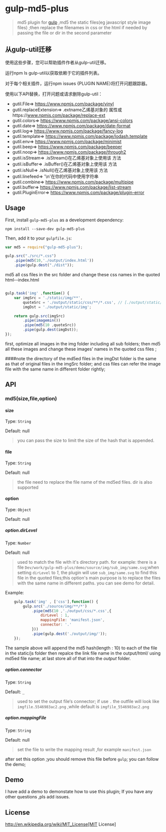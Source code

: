 # gulp-md5-plus

> md5 plugin for [gulp](https://github.com/wpfpizicai/gulp-md5-plus) ,md5 the static files(eg javascript style image files) ;then replace the filenames in css or the html if needed by passing the file or dir in the second parameter

## 从gulp-util迁移

使用这些步骤，您可以帮助插件作者从gulp-util迁移。

运行npm ls gulp-util以获取依赖于它的插件列表。

对于每个相关插件，运行npm issues {PLUGIN NAME}将打开问题跟踪器。

使用以下API替换，打开问题或请求删除gulp-util：

- gutil.File=> https://www.npmjs.com/package/vinyl
- gutil.replaceExtension=> .extname乙烯基对象的  属性或https://www.npmjs.com/package/replace-ext
- gutil.colors=> https://www.npmjs.com/package/ansi-colors
- gutil.date=> https://www.npmjs.com/package/date-format
- gutil.log=> https://www.npmjs.com/package/fancy-log
- gutil.template=> https://www.npmjs.com/package/lodash.template
- gutil.env=> https://www.npmjs.com/package/minimist
- gutil.beep=> https://www.npmjs.com/package/beeper
- gutil.noop=> https://www.npmjs.com/package/through2
- gutil.isStream=> .isStream()在乙烯基对象上使用该  方法
- gutil.isBuffer=> .isBuffer()在乙烯基对象上使用该  方法
- gutil.isNull=> .isNull()在乙烯基对象上使用该  方法
- gutil.linefeed=> '\n'在你的代码中使用字符串
- gutil.combine=> https://www.npmjs.com/package/multipipe
- gutil.buffer=> https://www.npmjs.com/package/list-stream
- gutil.PluginError=> https://www.npmjs.com/package/plugin-error

## Usage


First, install `gulp-md5-plus` as a development dependency:

```shell
npm install --save-dev gulp-md5-plus
```

Then, add it to your `gulpfile.js`:

```javascript
var md5 = require("gulp-md5-plus");

gulp.src("./src/*.css")
	.pipe(md5(10,'./output/index.html'))
	.pipe(gulp.dest("./dist"));
```

md5 all css files in the src folder and change these css names in the quoted html--index.html

```javascript

gulp.task('img' ,function() {
    var imgSrc = './static/img/**',
        quoteSrc = './output/static/css/**/*.css', // [./output/static/css/**/*.css',./output/static/js/**/*.js']
        imgDst = './output/static/img';

    return gulp.src(imgSrc)
        .pipe(imagemin())
        .pipe(md5(10 ,quoteSrc))
        .pipe(gulp.dest(imgDst));
});

```

first, optimize all images in the img folder including all sub folders; then md5 all these images and change these images' names in the quoted css files ;


####note
the directory of the md5ed files in the imgDst folder is the same as that of original files in the imgSrc folder; and css files can refer the image file with the same name in different folder rightly;

## API

### md5(size,file,option)

#### size
Type: `String`

Default: null

> you can pass the size to limit the size of the hash that is appended.

#### file
Type: `String`

Default: null

> the file need to replace the file name of the md5ed files. dir is also supported

#### option
Type: `Object`

Default: null

##### option.dirLevel
Type: `Number`

Default: null

> used to match the file with it's directory path. for example: there is a file `Dev/work/gulp-md5-plus/demo/source/img/sub_img/same.svg`;when setting `dirLevel` to *1*, the plugin will use `sub_img/same.svg` to find this file in the quoted files;this option's main purpose is to replace the files with the same name in different paths. you can see demo for detail.

Example:
```javascript
	gulp.task('img' , ['css'],function() {
	    gulp.src('./source/img/**/*')
	        .pipe(md5(10 ,'./output/css/*.css',{
	        	dirLevel : 1,
	        	mappingFile: 'manifest.json',
        		connector: '.'
	        }))
	        .pipe(gulp.dest('./output/img/'));
	});
```

The sample above will append the md5 hash(length : 10) to each of the file in the static/js folder then repalce the link file name in the output/html/ using md5ed file name; at last store all of that into the *output* folder.

##### option.connector
Type: `String`

Default: `_`

> used to set the output file‘s connector; if use `.` the outfile will look like `imgfile.5546983ac2.png` ,while default is `imgfile_5546983ac2.png`


##### option.mappingFile
Type: `String`

Default: null

> set the file to write the mapping result ,for example `manifest.json`

after set this option ;you should remove this file before `gulp`; you can follow the demo;

## Demo

I have add a demo to demonstate how to use this plugin; If you have any other questions ,pls add issues.

## License

http://en.wikipedia.org/wiki/MIT_License[MIT License]


